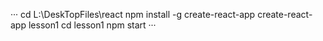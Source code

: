 ···
cd L:\DeskTopFiles\react
npm install -g create-react-app
create-react-app lesson1
cd lesson1
npm start
···